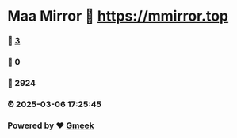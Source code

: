 # Maa Mirror :link: https://mmirror.top 
### :page_facing_up: [3](https://mmirror.top/tag.html) 
### :speech_balloon: 0 
### :hibiscus: 2924 
### :alarm_clock: 2025-03-06 17:25:45 
### Powered by :heart: [Gmeek](https://github.com/Meekdai/Gmeek)
